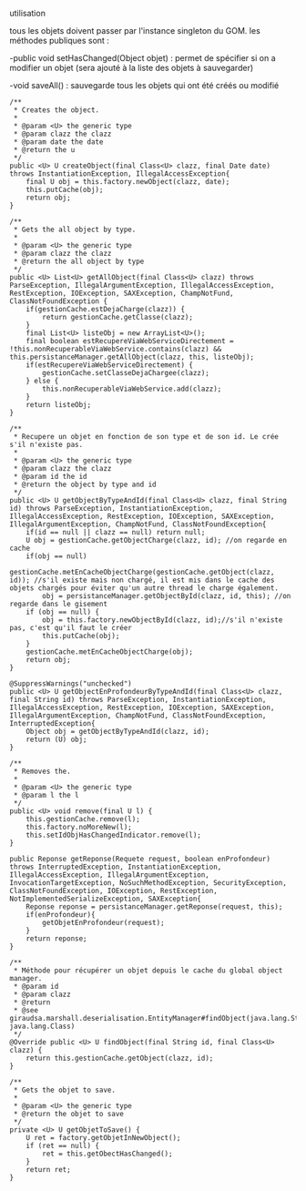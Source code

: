 utilisation

tous les objets doivent passer par l'instance singleton du GOM.
les méthodes publiques sont : 

-public void setHasChanged(Object objet) : permet de spécifier si on a modifier un objet (sera ajouté à la liste des objets à sauvegarder)

-void saveAll() : sauvegarde tous les objets qui ont été créés ou modifié

    /**
	 * Creates the object.
	 *
	 * @param <U> the generic type
	 * @param clazz the clazz
	 * @param date the date
	 * @return the u
	 */
	public <U> U createObject(final Class<U> clazz, final Date date) throws InstantiationException, IllegalAccessException{
	    final U obj = this.factory.newObject(clazz, date);
	    this.putCache(obj);
	    return obj;
	}

	/**
	 * Gets the all object by type.
	 *
	 * @param <U> the generic type
	 * @param clazz the clazz
	 * @return the all object by type
	 */
	public <U> List<U> getAllObject(final Class<U> clazz) throws ParseException, IllegalArgumentException, IllegalAccessException, RestException, IOException, SAXException, ChampNotFund, ClassNotFoundException {
	    if(gestionCache.estDejaCharge(clazz)) {
	        return gestionCache.getClasse(clazz);
	    }
	    final List<U> listeObj = new ArrayList<U>();
	    final boolean estRecupereViaWebServiceDirectement = !this.nonRecuperableViaWebService.contains(clazz) && this.persistanceManager.getAllObject(clazz, this, listeObj);
	    if(estRecupereViaWebServiceDirectement) {
	    	gestionCache.setClasseDejaChargee(clazz);
	    } else {
	        this.nonRecuperableViaWebService.add(clazz);
	    }
	    return listeObj;
	}

	/**
	 * Recupere un objet en fonction de son type et de son id. Le crée s'il n'existe pas.
	 *
	 * @param <U> the generic type
	 * @param clazz the clazz
	 * @param id the id
	 * @return the object by type and id
	 */
	public <U> U getObjectByTypeAndId(final Class<U> clazz, final String id) throws ParseException, InstantiationException, IllegalAccessException, RestException, IOException, SAXException, IllegalArgumentException, ChampNotFund, ClassNotFoundException{
	    if(id == null || clazz == null) return null;
		U obj = gestionCache.getObjectCharge(clazz, id); //on regarde en cache
	    if(obj == null)
	    	gestionCache.metEnCacheObjectCharge(gestionCache.getObject(clazz, id)); //s'il existe mais non chargé, il est mis dans le cache des objets chargés pour éviter qu'un autre thread le charge également.
	    	obj = persistanceManager.getObjectById(clazz, id, this); //on regarde dans le gisement
	    if (obj == null) {
	        obj = this.factory.newObjectById(clazz, id);//s'il n'existe pas, c'est qu'il faut le créer
	        this.putCache(obj);
	    }
	    gestionCache.metEnCacheObjectCharge(obj);
	    return obj;
	}

	@SuppressWarnings("unchecked")
	public <U> U getObjectEnProfondeurByTypeAndId(final Class<U> clazz, final String id) throws ParseException, InstantiationException, IllegalAccessException, RestException, IOException, SAXException, IllegalArgumentException, ChampNotFund, ClassNotFoundException, InterruptedException{
	    Object obj = getObjectByTypeAndId(clazz, id);    	
	    return (U) obj;
	}

	/**
	 * Removes the.
	 *
	 * @param <U> the generic type
	 * @param l the l
	 */
	public <U> void remove(final U l) {
	    this.gestionCache.remove(l);
	    this.factory.noMoreNew(l);
	    this.setIdObjHasChangedIndicator.remove(l);
	}

	public Reponse getReponse(Requete request, boolean enProfondeur) throws InterruptedException, InstantiationException, IllegalAccessException, IllegalArgumentException, InvocationTargetException, NoSuchMethodException, SecurityException, ClassNotFoundException, IOException, RestException, NotImplementedSerializeException, SAXException{
		Reponse reponse = persistanceManager.getReponse(request, this);
		if(enProfondeur){
			getObjetEnProfondeur(request);
		}
		return reponse;
	}

	/**
	 * Méthode pour récupérer un objet depuis le cache du global object manager.
	 * @param id
	 * @param clazz
	 * @return
	 * @see giraudsa.marshall.deserialisation.EntityManager#findObject(java.lang.String, java.lang.Class)
	 */
	@Override public <U> U findObject(final String id, final Class<U> clazz) {
	    return this.gestionCache.getObject(clazz, id);
	}

	/**
     * Gets the objet to save.
     *
     * @param <U> the generic type
     * @return the objet to save
     */
    private <U> U getObjetToSave() {
        U ret = factory.getObjetInNewObject();
        if (ret == null) {
            ret = this.getObectHasChanged();
        }
        return ret;
    }
